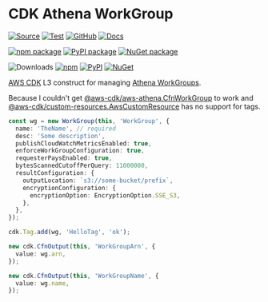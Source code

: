 # CDK Athena WorkGroup

[![Source](https://img.shields.io/badge/Source-GitHub-blue?logo=github)][source]
[![Test](https://github.com/udondan/cdk-athena-workgroup/workflows/Test/badge.svg)](https://github.com/udondan/cdk-athena-workgroup/actions?query=workflow%3ATest)
[![GitHub](https://img.shields.io/github/license/udondan/cdk-athena-workgroup)][license]
[![Docs](https://img.shields.io/badge/awscdk.io-cdk--athena--workgroup-orange)][docs]

[![npm package](https://img.shields.io/npm/v/cdk-athena-workgroup?color=brightgreen)][npm]
[![PyPI package](https://img.shields.io/pypi/v/cdk-athena-workgroup?color=brightgreen)][PyPI]
[![NuGet package](https://img.shields.io/nuget/v/CDK.Athena.WorkGroup?color=brightgreen)][NuGet]

![Downloads](https://img.shields.io/badge/-DOWNLOADS:-brightgreen?color=gray)
[![npm](https://img.shields.io/npm/dt/cdk-athena-workgroup?label=npm&color=blueviolet)][npm]
[![PyPI](https://img.shields.io/pypi/dm/cdk-athena-workgroup?label=pypi&color=blueviolet)][PyPI]
[![NuGet](https://img.shields.io/nuget/dt/CDK.Athena.WorkGroup?label=nuget&color=blueviolet)][NuGet]

[AWS CDK] L3 construct for managing [Athena WorkGroups].

Because I couldn't get [@aws-cdk/aws-athena.CfnWorkGroup](https://docs.aws.amazon.com/cdk/api/latest/docs/@aws-cdk_aws-athena.CfnWorkGroup.html) to work and [@aws-cdk/custom-resources.AwsCustomResource](https://docs.aws.amazon.com/cdk/api/latest/docs/@aws-cdk_custom-resources.AwsCustomResource.html) has no support for tags.

```typescript
const wg = new WorkGroup(this, 'WorkGroup', {
  name: 'TheName', // required
  desc: 'Some description',
  publishCloudWatchMetricsEnabled: true,
  enforceWorkGroupConfiguration: true,
  requesterPaysEnabled: true,
  bytesScannedCutoffPerQuery: 11000000,
  resultConfiguration: {
    outputLocation: `s3://some-bucket/prefix`,
    encryptionConfiguration: {
      encryptionOption: EncryptionOption.SSE_S3,
    },
  },
});

cdk.Tag.add(wg, 'HelloTag', 'ok');

new cdk.CfnOutput(this, 'WorkGroupArn', {
  value: wg.arn,
});

new cdk.CfnOutput(this, 'WorkGroupName', {
  value: wg.name,
});
```

   [AWS CDK]: https://aws.amazon.com/cdk/
   [custom CloudFormation resource]: https://docs.aws.amazon.com/AWSCloudFormation/latest/UserGuide/template-custom-resources.html
   [Athena WorkGroups]:https://docs.aws.amazon.com/athena/latest/ug/manage-queries-control-costs-with-workgroups.html
   [npm]: https://www.npmjs.com/package/cdk-athena-workgroup
   [PyPI]: https://pypi.org/project/cdk-athena-workgroup/
   [NuGet]: https://www.nuget.org/packages/CDK.Athena.WorkGroup/
   [docs]: https://awscdk.io/packages/cdk-athena-workgroup@1.0.0
   [source]: https://github.com/udondan/cdk-athena-workgroup
   [license]: https://github.com/udondan/cdk-athena-workgroup/blob/master/LICENSE
